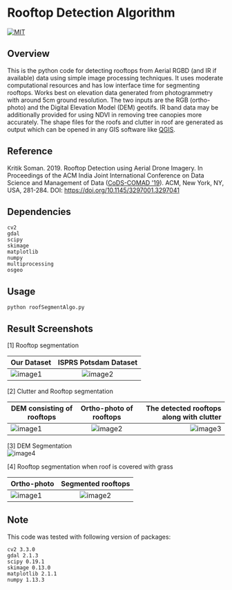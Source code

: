 # Rooftop Detection Algorithm

[![MIT](https://img.shields.io/badge/license-MIT-brightgreen.svg)](https://github.com/kritiksoman/Rooftop-Segmentation/blob/master/LICENSE)

## Overview
This is the python code for detecting rooftops from Aerial RGBD (and IR if available) data using simple image processing techniques. It uses moderate computational resources and has low interface time for segmenting rooftops. Works best on elevation data generated from photogrammetry with around 5cm ground resolution. The two inputs are the RGB (ortho-photo) and the Digital Elevation Model (DEM) geotifs. IR band data may be additionally provided for using NDVI in removing tree canopies more accurately. The shape files for the roofs and clutter in roof are generated as output which can be opened in any GIS software like [QGIS](https://qgis.org/en/site/).

## Reference
Kritik Soman. 2019. Rooftop Detection using Aerial Drone Imagery. In Proceedings of the ACM India Joint International Conference on Data Science and Management of Data ([CoDS-COMAD '19](http://cods-comad.in/2019/index.html)). ACM, New York, NY, USA, 281-284. DOI: https://doi.org/10.1145/3297001.3297041

## Dependencies
```
cv2 
gdal
scipy
skimage
matplotlib
numpy
multiprocessing
osgeo
```
## Usage
```
python roofSegmentAlgo.py
```

## Result Screenshots
[1] Rooftop segmentation<br/>

| Our Dataset | ISPRS Potsdam Dataset|
| ------------- |:-------------:| 
|![image1](https://github.com/kritiksoman/Rooftop-Segmentation/blob/master/results/Rooftop_1.png)| ![image2](https://github.com/kritiksoman/Rooftop-Segmentation/blob/master/results/Rooftop_2.png) |

[2] Clutter and Rooftop segmentation<br/>

| DEM consisting of rooftops| Ortho-photo of rooftops| The detected rooftops along with clutter|
| ------------- |:-------------:| -----:|
|![image1](https://github.com/kritiksoman/Rooftop-Segmentation/blob/master/results/DEM.png)| ![image2](https://github.com/kritiksoman/Rooftop-Segmentation/blob/master/results/Ortho.png) | ![image3](https://github.com/kritiksoman/Rooftop-Segmentation/blob/master/results/Roof_n_clutter.png) |

[3] DEM Segmentation <br/>
![image4](https://github.com/kritiksoman/Rooftop-Segmentation/blob/master/results/segmentedDEM.png)

[4] Rooftop segmentation when roof is covered with grass <br/>

| Ortho-photo| Segmented rooftops|
| ------------- |:-------------:| 
|![image1](https://github.com/kritiksoman/Rooftop-Segmentation/blob/master/results/g1.png)| ![image2](https://github.com/kritiksoman/Rooftop-Segmentation/blob/master/results/g2.png) |

## Note
This code was tested with following version of packages:
```
cv2 3.3.0
gdal 2.1.3                    
scipy 0.19.1  
skimage 0.13.0  
matplotlib 2.1.1   
numpy 1.13.3 
```

